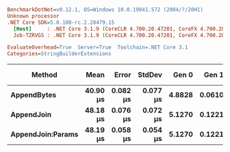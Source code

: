 ``` ini

BenchmarkDotNet=v0.12.1, OS=Windows 10.0.19041.572 (2004/?/20H1)
Unknown processor
.NET Core SDK=5.0.100-rc.2.20479.15
  [Host]     : .NET Core 3.1.9 (CoreCLR 4.700.20.47201, CoreFX 4.700.20.47203), X64 RyuJIT
  Job-TZRVGS : .NET Core 3.1.9 (CoreCLR 4.700.20.47201, CoreFX 4.700.20.47203), X64 RyuJIT

EvaluateOverhead=True  Server=True  Toolchain=.NET Core 3.1  
Categories=StringBuilderExtensions  

```
|            Method |     Mean |    Error |   StdDev |  Gen 0 |  Gen 1 | Gen 2 | Allocated |
|------------------ |---------:|---------:|---------:|-------:|-------:|------:|----------:|
|       **AppendBytes** | **40.90 μs** | **0.082 μs** | **0.077 μs** | **4.8828** | **0.0610** |     **-** |  **45.69 KB** |
|        **AppendJoin** | **48.18 μs** | **0.076 μs** | **0.072 μs** | **5.1270** | **0.1221** |     **-** |   **47.6 KB** |
| **AppendJoin:Params** | **48.19 μs** | **0.058 μs** | **0.054 μs** | **5.1270** | **0.1221** |     **-** |   **47.6 KB** |
